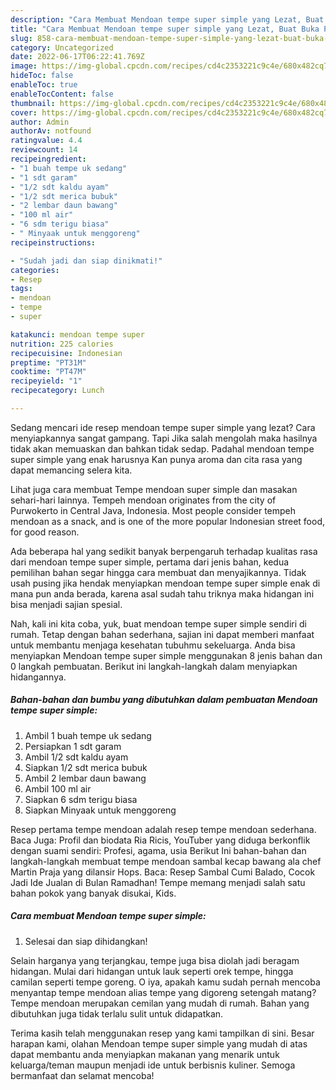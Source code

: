 ```yaml
---
description: "Cara Membuat Mendoan tempe super simple yang Lezat, Buat Buka Puasa Bisa Manjain Lidah"
title: "Cara Membuat Mendoan tempe super simple yang Lezat, Buat Buka Puasa Bisa Manjain Lidah"
slug: 858-cara-membuat-mendoan-tempe-super-simple-yang-lezat-buat-buka-puasa-bisa-manjain-lidah
category: Uncategorized
date: 2022-06-17T06:22:41.769Z
image: https://img-global.cpcdn.com/recipes/cd4c2353221c9c4e/680x482cq70/mendoan-tempe-super-simple-foto-resep-utama.jpg
hideToc: false
enableToc: true
enableTocContent: false
thumbnail: https://img-global.cpcdn.com/recipes/cd4c2353221c9c4e/680x482cq70/mendoan-tempe-super-simple-foto-resep-utama.jpg
cover: https://img-global.cpcdn.com/recipes/cd4c2353221c9c4e/680x482cq70/mendoan-tempe-super-simple-foto-resep-utama.jpg
author: Admin
authorAv: notfound
ratingvalue: 4.4
reviewcount: 14
recipeingredient:
- "1 buah tempe uk sedang"
- "1 sdt garam"
- "1/2 sdt kaldu ayam"
- "1/2 sdt merica bubuk"
- "2 lembar daun bawang"
- "100 ml air"
- "6 sdm terigu biasa"
- " Minyaak untuk menggoreng"
recipeinstructions:

- "Sudah jadi dan siap dinikmati!"
categories:
- Resep
tags:
- mendoan
- tempe
- super

katakunci: mendoan tempe super 
nutrition: 225 calories
recipecuisine: Indonesian
preptime: "PT31M"
cooktime: "PT47M"
recipeyield: "1"
recipecategory: Lunch

---
```



Sedang mencari ide resep mendoan tempe super simple yang lezat? Cara menyiapkannya sangat gampang. Tapi Jika salah mengolah maka hasilnya tidak akan memuaskan dan bahkan tidak sedap. Padahal mendoan tempe super simple yang enak harusnya Kan punya aroma dan cita rasa yang dapat memancing selera kita.


Lihat juga cara membuat Tempe mendoan super simple dan masakan sehari-hari lainnya. Tempeh mendoan originates from the city of Purwokerto in Central Java, Indonesia. Most people consider tempeh mendoan as a snack, and is one of the more popular Indonesian street food, for good reason.

Ada beberapa hal yang sedikit banyak berpengaruh terhadap kualitas rasa dari mendoan tempe super simple, pertama dari jenis bahan, kedua pemilihan bahan segar hingga cara membuat dan menyajikannya. Tidak usah pusing jika hendak menyiapkan mendoan tempe super simple enak di mana pun anda berada, karena asal sudah tahu triknya maka hidangan ini bisa menjadi sajian spesial.


Nah, kali ini kita coba, yuk, buat mendoan tempe super simple sendiri di rumah. Tetap dengan bahan sederhana, sajian ini dapat memberi manfaat untuk membantu menjaga kesehatan tubuhmu sekeluarga. Anda bisa menyiapkan Mendoan tempe super simple menggunakan 8 jenis bahan dan 0 langkah pembuatan. Berikut ini langkah-langkah dalam menyiapkan hidangannya.

<!--inarticleads1-->

##### Bahan-bahan dan bumbu yang dibutuhkan dalam pembuatan Mendoan tempe super simple:

1. Ambil 1 buah tempe uk sedang
1. Persiapkan 1 sdt garam
1. Ambil 1/2 sdt kaldu ayam
1. Siapkan 1/2 sdt merica bubuk
1. Ambil 2 lembar daun bawang
1. Ambil 100 ml air
1. Siapkan 6 sdm terigu biasa
1. Siapkan  Minyaak untuk menggoreng


Resep pertama tempe mendoan adalah resep tempe mendoan sederhana. Baca Juga: Profil dan biodata Ria Ricis, YouTuber yang diduga berkonflik dengan suami sendiri: Profesi, agama, usia Berikut Ini bahan-bahan dan langkah-langkah membuat tempe mendoan sambal kecap bawang ala chef Martin Praja yang dilansir Hops. Baca: Resep Sambal Cumi Balado, Cocok Jadi Ide Jualan di Bulan Ramadhan! Tempe memang menjadi salah satu bahan pokok yang banyak disukai, Kids. 

<!--inarticleads2-->

##### Cara membuat Mendoan tempe super simple:


1. Selesai dan siap dihidangkan!

Selain harganya yang terjangkau, tempe juga bisa diolah jadi beragam hidangan. Mulai dari hidangan untuk lauk seperti orek tempe, hingga camilan seperti tempe goreng. O iya, apakah kamu sudah pernah mencoba menyantap tempe mendoan alias tempe yang digoreng setengah matang? Tempe mendoan merupakan cemilan yang mudah di rumah. Bahan yang dibutuhkan juga tidak terlalu sulit untuk didapatkan. 

Terima kasih telah menggunakan resep yang kami tampilkan di sini. Besar harapan kami, olahan Mendoan tempe super simple yang mudah di atas dapat membantu anda menyiapkan makanan yang menarik untuk keluarga/teman maupun menjadi ide untuk berbisnis kuliner. Semoga bermanfaat dan selamat mencoba!
